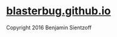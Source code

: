 [blasterbug.github.io](https://blasterbug.github.io/ "blasterbug's gh page")
====================

Copyright 2016 Benjamin Sientzoff
